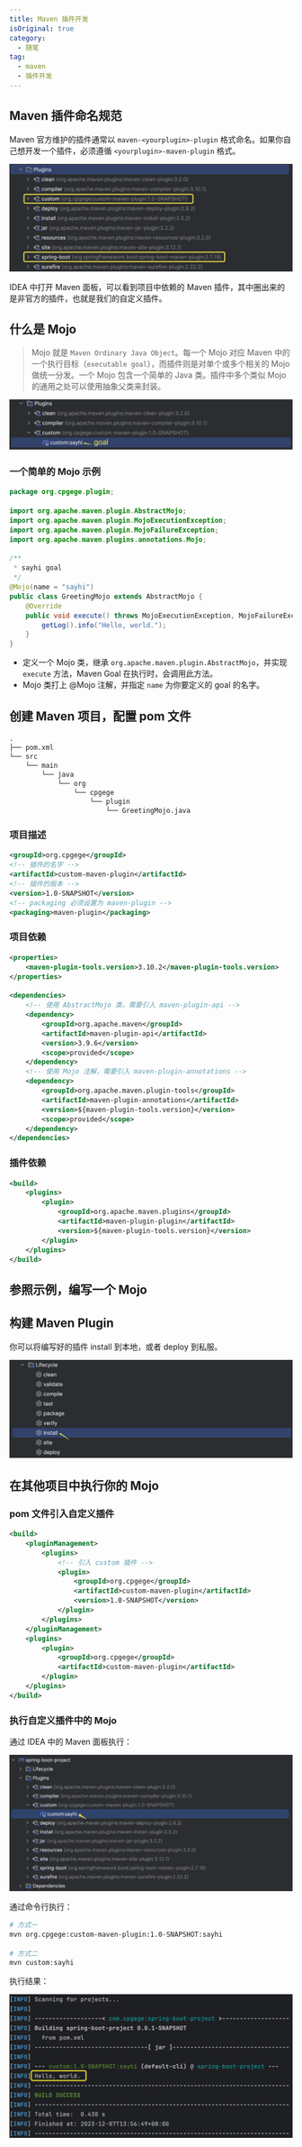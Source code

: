 ```yaml
---
title: Maven 插件开发
isOriginal: true
category:
  - 随笔
tag:
  - maven
  - 插件开发
---
```


## Maven 插件命名规范

Maven 官方维护的插件通常以 `maven-<yourplugin>-plugin` 格式命名。如果你自己想开发一个插件，必须遵循 `<yourplugin>-maven-plugin` 格式。

![Maven 插件命名](./image/Maven插件命名.png)

IDEA 中打开 Maven 面板，可以看到项目中依赖的 Maven 插件，其中圈出来的是非官方的插件，也就是我们的自定义插件。

## 什么是 Mojo

> Mojo 就是 `Maven Ordinary Java Object`。每一个 Mojo 对应 Maven 中的一个执行目标（`executable goal`），而插件则是对单个或多个相关的 Mojo 做统一分发。一个 Mojo 包含一个简单的 Java 类。插件中多个类似 Mojo 的通用之处可以使用抽象父类来封装。

![Maven Executable Goal](./image/Maven-Goal.png)

### 一个简单的 Mojo 示例

```java
package org.cpgege.plugin;

import org.apache.maven.plugin.AbstractMojo;
import org.apache.maven.plugin.MojoExecutionException;
import org.apache.maven.plugin.MojoFailureException;
import org.apache.maven.plugins.annotations.Mojo;

/**
 * sayhi goal
 */
@Mojo(name = "sayhi")
public class GreetingMojo extends AbstractMojo {
    @Override
    public void execute() throws MojoExecutionException, MojoFailureException {
        getLog().info("Hello, world.");
    }
}
```

- 定义一个 Mojo 类，继承 `org.apache.maven.plugin.AbstractMojo`，并实现 `execute` 方法，Maven Goal 在执行时，会调用此方法。
- Mojo 类打上 @Mojo 注解，并指定 `name` 为你要定义的 goal 的名字。

## 创建 Maven 项目，配置 pom 文件

```
.
├── pom.xml
└── src
    └── main
        └── java
            └── org
                └── cpgege
                    └── plugin
                        └── GreetingMojo.java
```

### 项目描述

```xml
<groupId>org.cpgege</groupId>
<!-- 插件的名字 -->
<artifactId>custom-maven-plugin</artifactId>
<!-- 插件的版本 -->
<version>1.0-SNAPSHOT</version>
<!-- packaging 必须设置为 maven-plugin -->
<packaging>maven-plugin</packaging>
```

### 项目依赖

```xml
<properties>
    <maven-plugin-tools.version>3.10.2</maven-plugin-tools.version>
</properties>

<dependencies>
    <!-- 使用 AbstractMojo 类，需要引入 maven-plugin-api -->
    <dependency>
        <groupId>org.apache.maven</groupId>
        <artifactId>maven-plugin-api</artifactId>
        <version>3.9.6</version>
        <scope>provided</scope>
    </dependency>
    <!-- 使用 Mojo 注解，需要引入 maven-plugin-annotations -->
    <dependency>
        <groupId>org.apache.maven.plugin-tools</groupId>
        <artifactId>maven-plugin-annotations</artifactId>
        <version>${maven-plugin-tools.version}</version>
        <scope>provided</scope>
    </dependency>
</dependencies>
```

### 插件依赖

```xml
<build>
    <plugins>
        <plugin>
            <groupId>org.apache.maven.plugins</groupId>
            <artifactId>maven-plugin-plugin</artifactId>
            <version>${maven-plugin-tools.version}</version>
        </plugin>
    </plugins>
</build>
```

## 参照示例，编写一个 Mojo

## 构建 Maven Plugin

你可以将编写好的插件 install 到本地，或者 deploy 到私服。

![构建 Maven Plugin](./image/构建Maven-Plugin.png)

## 在其他项目中执行你的 Mojo

### pom 文件引入自定义插件

```xml
<build>
    <pluginManagement>
        <plugins>
            <!-- 引入 custom 插件 -->
            <plugin>
                <groupId>org.cpgege</groupId>
                <artifactId>custom-maven-plugin</artifactId>
                <version>1.0-SNAPSHOT</version>
            </plugin>
        </plugins>
    </pluginManagement>
    <plugins>
        <plugin>
            <groupId>org.cpgege</groupId>
            <artifactId>custom-maven-plugin</artifactId>
        </plugin>
    </plugins>
</build>
```

### 执行自定义插件中的 Mojo

通过 IDEA 中的 Maven 面板执行：

![执行自定义 Maven 插件](./image/执行自定义Maven插件.png)

通过命令行执行：

```bash
# 方式一
mvn org.cpgege:custom-maven-plugin:1.0-SNAPSHOT:sayhi

# 方式二
mvn custom:sayhi
```

执行结果：

![](./image/自定义Maven插件执行结果.png)